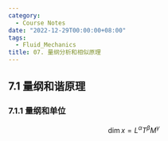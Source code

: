 ```yaml
---
category:
  - Course Notes
date: "2022-12-29T00:00:00+08:00"
tags:
  - Fluid_Mechanics
title: 07. 量纲分析和相似原理
---
```


## 7.1 量纲和谐原理

### 7.1.1 量纲和单位

$$
\dim{x} = L^{\alpha} T^{\beta} M^{\gamma}
$$
